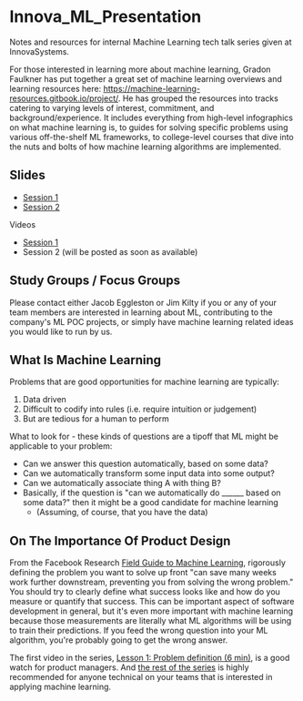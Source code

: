 # Innova_ML_Presentation

Notes and resources for internal Machine Learning tech talk series given at InnovaSystems.

For those interested in learning more about machine learning, Gradon Faulkner has put together a great set of machine learning overviews and learning resources here: https://machine-learning-resources.gitbook.io/project/. He has grouped the resources into tracks catering to varying levels of interest, commitment, and background/experience. It includes everything from high-level infographics on what machine learning is, to guides for solving specific problems using various off-the-shelf ML frameworks, to college-level courses that dive into the nuts and bolts of how machine learning algorithms are implemented.

## Slides

* [Session 1](https://github.com/chilimangoes/Innova_ML_Presentation/blob/master/Machine%20Learning%20for%20Product%20Managers.pptx)
* [Session 2](https://github.com/chilimangoes/Innova_ML_Presentation/blob/master/Machine%20Learning%20for%20Developers.pptx)

Videos

* [Session 1](https://github.com/chilimangoes/Innova_ML_Presentation/blob/master/Machine%20Learning%20for%20Product%20Managers.pptx)
* Session 2 (will be posted as soon as available)

## Study Groups / Focus Groups

Please contact either Jacob Eggleston or Jim Kilty if you or any of your team members are interested in learning about ML, contributing to the company's ML POC projects, or simply have machine learning related ideas you would like to run by us.

## What Is Machine Learning

Problems that are good opportunities for machine learning are typically:
1) Data driven
2) Difficult to codify into rules (i.e. require intuition or judgement)
3) But are tedious for a human to perform

What to look for - these kinds of questions are a tipoff that ML might be applicable to your problem:

* Can we answer this question automatically, based on some data?
* Can we automatically transform some input data into some output?
* Can we automatically associate thing A with thing B?
* Basically, if the question is "can we automatically do ______ based on some data?" then it might be a good candidate for machine learning
    * (Assuming, of course, that you have the data)

## On The Importance Of Product Design

From the Facebook Research [Field Guide to Machine Learning](https://research.fb.com/the-facebook-field-guide-to-machine-learning-video-series/), rigorously defining the problem you want to solve up front "can save many weeks work further downstream, preventing you from solving the wrong problem." You should try to clearly define what success looks like and how do you measure or quantify that success. This can be important aspect of software development in general, but it's even more important with machine learning because those measurements are literally what ML algorithms will be using to train their predictions. If you feed the wrong question into your ML algorithm, you're probably going to get the wrong answer.

The first video in the series, [Lesson 1: Problem definition (6 min)](https://research.fb.com/videos/field-guide-to-machine-learning-lesson-1-problem-definition/), is a good watch for product managers. And [the rest of the series](https://research.fb.com/the-facebook-field-guide-to-machine-learning-video-series/) is highly recommended for anyone technical on your teams that is interested in applying machine learning.

